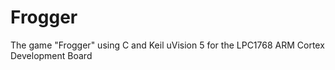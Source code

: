 # Frogger
The game "Frogger" using C and Keil uVision 5 for the LPC1768 ARM Cortex Development Board

